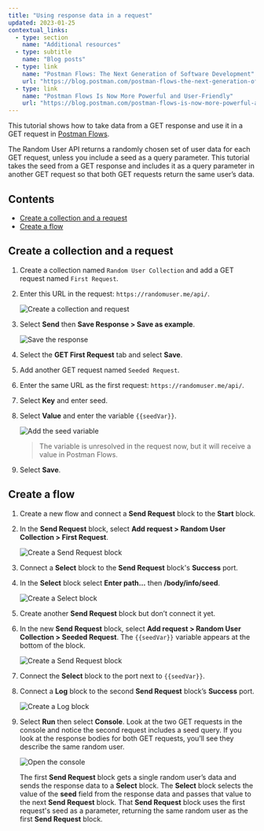 ```yaml
---
title: "Using response data in a request"
updated: 2023-01-25
contextual_links:
  - type: section
    name: "Additional resources"
  - type: subtitle
    name: "Blog posts"
  - type: link
    name: "Postman Flows: The Next Generation of Software Development"
    url: "https://blog.postman.com/postman-flows-the-next-generation-of-software-development/"
  - type: link
    name: "Postman Flows Is Now More Powerful and User-Friendly"
    url: "https://blog.postman.com/postman-flows-is-now-more-powerful-and-user-friendly/"
---
```


This tutorial shows how to take data from a GET response and use it in a GET request in [Postman Flows](/docs/postman-flows/flows-intro/flows-overview/).

The Random User API returns a randomly chosen set of user data for each GET request, unless you include a seed as a query parameter. This tutorial takes the seed from a GET response and includes it as a query parameter in another GET request so that both GET requests return the same user’s data.

## Contents

* [Create a collection and a request](#create-a-collection-and-a-request)
* [Create a flow](#create-a-flow)

## Create a collection and a request

1. Create a collection named `Random User Collection` and add a GET request named `First Request`.
1. Enter this URL in the request: `https://randomuser.me/api/`.

    ![Create a collection and request](https://assets.postman.com/postman-docs/v10/flow-send-info-first-request-v10.jpg)

1. Select **Send** then **Save Response > Save as example**.

    ![Save the response](https://assets.postman.com/postman-docs/v10/flow-send-info-save-example-v10.jpg)

1. Select the **GET First Request** tab and select **Save**.
1. Add another GET request named `Seeded Request`.
1. Enter the same URL as the first request: `https://randomuser.me/api/`.
1. Select **Key** and enter seed.
1. Select **Value** and enter the variable `{{seedVar}}`.

    ![Add the seed variable](https://assets.postman.com/postman-docs/v10/flow-send-info-seedVar-v10.jpg)

    > The variable is unresolved in the request now, but it will receive a value in Postman Flows.

1. Select **Save**.

## Create a flow

1. Create a new flow and connect a **Send Request** block to the **Start** block.
1. In the **Send Request** block, select **Add request > Random User Collection > First Request**.

    ![Create a Send Request block](https://assets.postman.com/postman-docs/v10/flow-send-info-first-send-block-v10.jpg)

1. Connect a **Select** block to the **Send Request** block's **Success** port.
1. In the **Select** block select **Enter path…** then **/body/info/seed**.

    ![Create a Select block](https://assets.postman.com/postman-docs/v10/flow-send-info-select-block-v10.jpg)

1. Create another **Send Request** block but don’t connect it yet.
1. In the new **Send Request** block, select **Add request > Random User Collection > Seeded Request**. The `{{seedVar}}` variable appears at the bottom of the block.

    ![Create a Send Request block](https://assets.postman.com/postman-docs/v10/flow-send-info-second-send-block-v10.jpg)

1. Connect the **Select** block to the port next to `{{seedVar}}`.
1. Connect a **Log** block to the second **Send Request** block’s **Success** port.

    ![Create a Log block](https://assets.postman.com/postman-docs/v10/flow-send-info-final-flow-v10.jpg)

1. Select **Run** then select **Console**. Look at the two GET requests in the console and notice the second request includes a seed query. If you look at the response bodies for both GET requests, you’ll see they describe the same random user.

    ![Open the console](https://assets.postman.com/postman-docs/v10/flow-send-info-console-v10.jpg)

    The first **Send Request** block gets a single random user’s data and sends the response data to a **Select** block. The **Select** block selects the value of the **seed** field from the response data and passes that value to the next **Send Request** block. That **Send Request** block uses the first request's seed as a parameter, returning the same random user as the first **Send Request** block.
